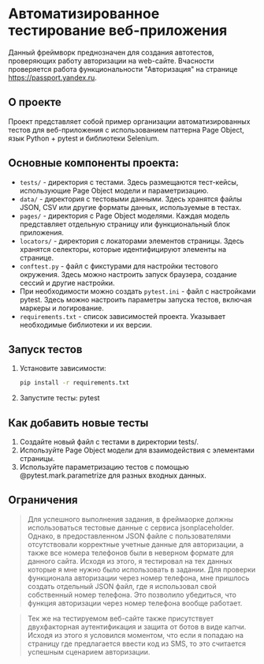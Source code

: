 # Автоматизированное тестирование веб-приложения
Данный фреймворк преднозначен для создания автотестов, проверяющих работу авторизации на web-сайте.
Вчасности проверяется работа функциональности "Авторизация" на странице https://passport.yandex.ru.
## О проекте
Проект представляет собой пример организации автоматизированных тестов для веб-приложения с использованием паттерна Page Object, язык Python + pytest и библиотеки Selenium.

## Основные компоненты проекта:

- `tests/` - директория с тестами. Здесь размещаются тест-кейсы, использующие Page Object модели и параметризацию.
- `data/` - директория с тестовыми данными. Здесь хранятся файлы JSON, CSV или другие форматы данных, используемые в тестах.
- `pages/` - директория с Page Object моделями. Каждая модель представляет отдельную страницу или функциональный блок приложения.
- `locators/` - директория с локаторами элементов страницы. Здесь хранятся селекторы, которые идентифицируют элементы на странице.
- `conftest.py` - файл с фикстурами для настройки тестового окружения. Здесь можно настроить запуск браузера, создание сессий и другие настройки.
- При необходимости можно создать `pytest.ini` - файл с настройками pytest. Здесь можно настроить параметры запуска тестов, включая маркеры и логирование.
- `requirements.txt` - список зависимостей проекта. Указывает необходимые библиотеки и их версии.

## Запуск тестов

1. Установите зависимости:
   ```bash
   pip install -r requirements.txt
2. Запустите тесты:
    pytest

## Как добавить новые тесты
1. Создайте новый файл с тестами в директории tests/.
2. Используйте Page Object модели для взаимодействия с элементами страницы.
3. Используйте параметризацию тестов с помощью @pytest.mark.parametrize для разных входных данных.

## Ограничения
> Для успешного выполнения задания, в фреймаорке должны использоваться тестовые данные с сервиса jsonplaceholder. Однако, в предоставленном JSON файле с пользователями отсутствовали корректные учетные данные для авторизации, а также все номера телефонов были в неверном формате для данного сайта. Исходя из этого, я тестировал на тех данных которые я мне нужно было использовать в задании.
> Для проверки функционала авторизации через номер телефона, мне пришлось создать отдельный JSON файл, где я использовал свой собственный номер телефона. Это позволило убедиться, что функция авторизации через номер телефона вообще работает.

> Тек же на тестируемом веб-сайте также присутствует двухфакторная аутентификация и защита от ботов в виде капчи. Исходя из этого я условился моментом, что если я попадаю на страницу где предлагается ввести код из SMS, то это считается успешным сценарием авторизации.
